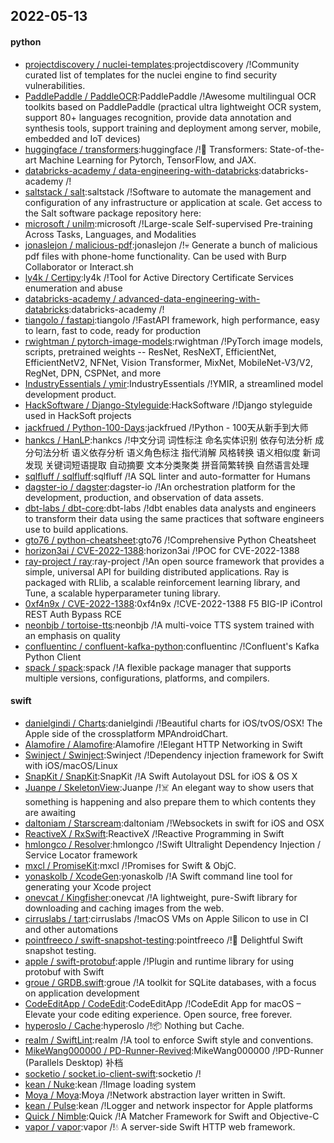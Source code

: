 ## 2022-05-13

#### python
* [projectdiscovery / nuclei-templates](https://github.com/projectdiscovery/nuclei-templates):projectdiscovery /!Community curated list of templates for the nuclei engine to find security vulnerabilities.
* [PaddlePaddle / PaddleOCR](https://github.com/PaddlePaddle/PaddleOCR):PaddlePaddle /!Awesome multilingual OCR toolkits based on PaddlePaddle (practical ultra lightweight OCR system, support 80+ languages recognition, provide data annotation and synthesis tools, support training and deployment among server, mobile, embedded and IoT devices)
* [huggingface / transformers](https://github.com/huggingface/transformers):huggingface /!🤗
Transformers: State-of-the-art Machine Learning for Pytorch, TensorFlow, and JAX.
* [databricks-academy / data-engineering-with-databricks](https://github.com/databricks-academy/data-engineering-with-databricks):databricks-academy /!
* [saltstack / salt](https://github.com/saltstack/salt):saltstack /!Software to automate the management and configuration of any infrastructure or application at scale. Get access to the Salt software package repository here:
* [microsoft / unilm](https://github.com/microsoft/unilm):microsoft /!Large-scale Self-supervised Pre-training Across Tasks, Languages, and Modalities
* [jonaslejon / malicious-pdf](https://github.com/jonaslejon/malicious-pdf):jonaslejon /!💀
Generate a bunch of malicious pdf files with phone-home functionality. Can be used with Burp Collaborator or Interact.sh
* [ly4k / Certipy](https://github.com/ly4k/Certipy):ly4k /!Tool for Active Directory Certificate Services enumeration and abuse
* [databricks-academy / advanced-data-engineering-with-databricks](https://github.com/databricks-academy/advanced-data-engineering-with-databricks):databricks-academy /!
* [tiangolo / fastapi](https://github.com/tiangolo/fastapi):tiangolo /!FastAPI framework, high performance, easy to learn, fast to code, ready for production
* [rwightman / pytorch-image-models](https://github.com/rwightman/pytorch-image-models):rwightman /!PyTorch image models, scripts, pretrained weights -- ResNet, ResNeXT, EfficientNet, EfficientNetV2, NFNet, Vision Transformer, MixNet, MobileNet-V3/V2, RegNet, DPN, CSPNet, and more
* [IndustryEssentials / ymir](https://github.com/IndustryEssentials/ymir):IndustryEssentials /!YMIR, a streamlined model development product.
* [HackSoftware / Django-Styleguide](https://github.com/HackSoftware/Django-Styleguide):HackSoftware /!Django styleguide used in HackSoft projects
* [jackfrued / Python-100-Days](https://github.com/jackfrued/Python-100-Days):jackfrued /!Python - 100天从新手到大师
* [hankcs / HanLP](https://github.com/hankcs/HanLP):hankcs /!中文分词 词性标注 命名实体识别 依存句法分析 成分句法分析 语义依存分析 语义角色标注 指代消解 风格转换 语义相似度 新词发现 关键词短语提取 自动摘要 文本分类聚类 拼音简繁转换 自然语言处理
* [sqlfluff / sqlfluff](https://github.com/sqlfluff/sqlfluff):sqlfluff /!A SQL linter and auto-formatter for Humans
* [dagster-io / dagster](https://github.com/dagster-io/dagster):dagster-io /!An orchestration platform for the development, production, and observation of data assets.
* [dbt-labs / dbt-core](https://github.com/dbt-labs/dbt-core):dbt-labs /!dbt enables data analysts and engineers to transform their data using the same practices that software engineers use to build applications.
* [gto76 / python-cheatsheet](https://github.com/gto76/python-cheatsheet):gto76 /!Comprehensive Python Cheatsheet
* [horizon3ai / CVE-2022-1388](https://github.com/horizon3ai/CVE-2022-1388):horizon3ai /!POC for CVE-2022-1388
* [ray-project / ray](https://github.com/ray-project/ray):ray-project /!An open source framework that provides a simple, universal API for building distributed applications. Ray is packaged with RLlib, a scalable reinforcement learning library, and Tune, a scalable hyperparameter tuning library.
* [0xf4n9x / CVE-2022-1388](https://github.com/0xf4n9x/CVE-2022-1388):0xf4n9x /!CVE-2022-1388 F5 BIG-IP iControl REST Auth Bypass RCE
* [neonbjb / tortoise-tts](https://github.com/neonbjb/tortoise-tts):neonbjb /!A multi-voice TTS system trained with an emphasis on quality
* [confluentinc / confluent-kafka-python](https://github.com/confluentinc/confluent-kafka-python):confluentinc /!Confluent's Kafka Python Client
* [spack / spack](https://github.com/spack/spack):spack /!A flexible package manager that supports multiple versions, configurations, platforms, and compilers.

#### swift
* [danielgindi / Charts](https://github.com/danielgindi/Charts):danielgindi /!Beautiful charts for iOS/tvOS/OSX! The Apple side of the crossplatform MPAndroidChart.
* [Alamofire / Alamofire](https://github.com/Alamofire/Alamofire):Alamofire /!Elegant HTTP Networking in Swift
* [Swinject / Swinject](https://github.com/Swinject/Swinject):Swinject /!Dependency injection framework for Swift with iOS/macOS/Linux
* [SnapKit / SnapKit](https://github.com/SnapKit/SnapKit):SnapKit /!A Swift Autolayout DSL for iOS & OS X
* [Juanpe / SkeletonView](https://github.com/Juanpe/SkeletonView):Juanpe /!☠️
An elegant way to show users that something is happening and also prepare them to which contents they are awaiting
* [daltoniam / Starscream](https://github.com/daltoniam/Starscream):daltoniam /!Websockets in swift for iOS and OSX
* [ReactiveX / RxSwift](https://github.com/ReactiveX/RxSwift):ReactiveX /!Reactive Programming in Swift
* [hmlongco / Resolver](https://github.com/hmlongco/Resolver):hmlongco /!Swift Ultralight Dependency Injection / Service Locator framework
* [mxcl / PromiseKit](https://github.com/mxcl/PromiseKit):mxcl /!Promises for Swift & ObjC.
* [yonaskolb / XcodeGen](https://github.com/yonaskolb/XcodeGen):yonaskolb /!A Swift command line tool for generating your Xcode project
* [onevcat / Kingfisher](https://github.com/onevcat/Kingfisher):onevcat /!A lightweight, pure-Swift library for downloading and caching images from the web.
* [cirruslabs / tart](https://github.com/cirruslabs/tart):cirruslabs /!macOS VMs on Apple Silicon to use in CI and other automations
* [pointfreeco / swift-snapshot-testing](https://github.com/pointfreeco/swift-snapshot-testing):pointfreeco /!📸
Delightful Swift snapshot testing.
* [apple / swift-protobuf](https://github.com/apple/swift-protobuf):apple /!Plugin and runtime library for using protobuf with Swift
* [groue / GRDB.swift](https://github.com/groue/GRDB.swift):groue /!A toolkit for SQLite databases, with a focus on application development
* [CodeEditApp / CodeEdit](https://github.com/CodeEditApp/CodeEdit):CodeEditApp /!CodeEdit App for macOS – Elevate your code editing experience. Open source, free forever.
* [hyperoslo / Cache](https://github.com/hyperoslo/Cache):hyperoslo /!📦
Nothing but Cache.
* [realm / SwiftLint](https://github.com/realm/SwiftLint):realm /!A tool to enforce Swift style and conventions.
* [MikeWang000000 / PD-Runner-Revived](https://github.com/MikeWang000000/PD-Runner-Revived):MikeWang000000 /!PD-Runner (Parallels Desktop) 补档
* [socketio / socket.io-client-swift](https://github.com/socketio/socket.io-client-swift):socketio /!
* [kean / Nuke](https://github.com/kean/Nuke):kean /!Image loading system
* [Moya / Moya](https://github.com/Moya/Moya):Moya /!Network abstraction layer written in Swift.
* [kean / Pulse](https://github.com/kean/Pulse):kean /!Logger and network inspector for Apple platforms
* [Quick / Nimble](https://github.com/Quick/Nimble):Quick /!A Matcher Framework for Swift and Objective-C
* [vapor / vapor](https://github.com/vapor/vapor):vapor /!💧
A server-side Swift HTTP web framework.
